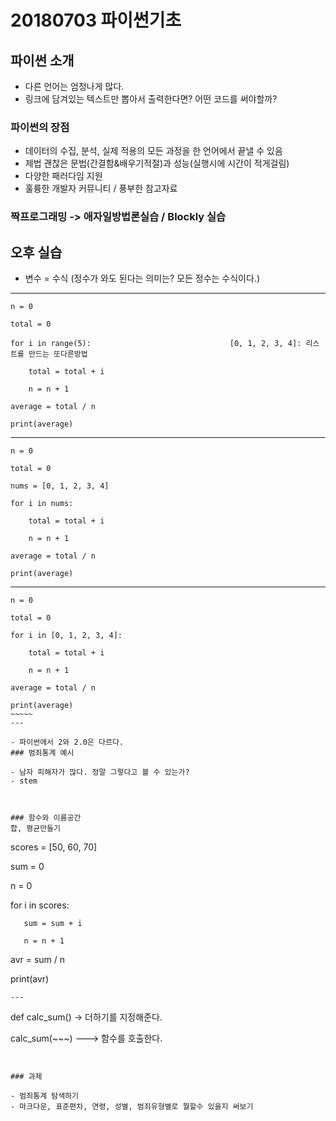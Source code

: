 # 20180703 파이썬기초

## 파이썬 소개
- 다른 언어는 엄청나게 많다.
- 링크에 담겨있는 텍스트만 뽑아서 출력한다면? 어떤 코드를 써야할까? 

### 파이썬의 장점
- 데이터의 수집, 분석, 실제 적용의 모든 과정을 한 언어에서 끝낼 수 있음
- 제법 괜찮은 문법(간결함&배우기적절)과 성능(실행시에 시간이 적게걸림)
- 다양한 패러다임 지원
- 훌륭한 개발자 커뮤니티 / 풍부한 참고자료 

### 짝프로그래밍 -> 애자일방법론실습 / Blockly 실습


## 오후 실습

- 변수 = 수식 (정수가 와도 된다는 의미는? 모든 정수는 수식이다.)

---
~~~~~
n = 0

total = 0

for i in range(5):                               [0, 1, 2, 3, 4]: 리스트를 만드는 또다른방법

    total = total + i 

    n = n + 1 

average = total / n

print(average)
~~~~~
---
~~~~~
n = 0

total = 0

nums = [0, 1, 2, 3, 4]

for i in nums:

    total = total + i

    n = n + 1

average = total / n

print(average)
~~~~~~
---
~~~~~~
n = 0

total = 0

for i in [0, 1, 2, 3, 4]:

    total = total + i

    n = n + 1

average = total / n

print(average)
~~~~~
---

- 파이썬에서 2와 2.0은 다르다.
### 범죄통계 예시

- 남자 피해자가 많다. 정말 그렇다고 볼 수 있는가?
- stem 



### 함수와 이름공간
합, 평균만들기
~~~~~~~
scores = [50, 60, 70]

sum = 0

n = 0

for i in scores:

       sum = sum + i

       n = n + 1

avr = sum / n

print(avr)
~~~~~~~
---
~~~~~~~
def calc_sum()    -> 더하기를 지정해준다.

calc_sum(~~~) ---> 함수를 호출한다.
~~~~~


### 과제

- 범죄통계 탐색하기 
- 마크다운, 표준편차, 연령, 성별, 범죄유형별로 뭘할수 있을지 써보기






